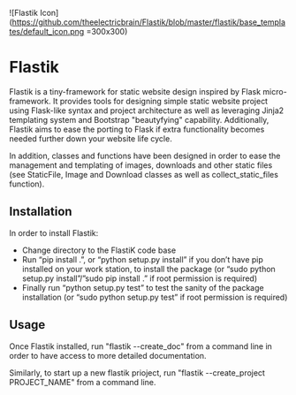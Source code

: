![Flastik Icon](https://github.com/theelectricbrain/Flastik/blob/master/flastik/base_templates/default_icon.png =300x300)

# Flastik
Flastik is a tiny-framework for static website design inspired 
by Flask micro-framework. It provides tools for designing simple 
static website project using Flask-like syntax and project 
architecture as well as leveraging Jinja2 templating system and 
Bootstrap "beautyfying" capability. Additionally, Flastik aims 
to ease the porting to Flask if extra functionality becomes needed 
further down your website life cycle. 

In addition, classes and functions have been designed in order to 
ease the management and templating of images, downloads and other 
static files (see StaticFile, Image and Download classes as well as 
collect_static_files function).

## Installation
In order to install Flastik:
 * Change directory to the FlastiK code base
 * Run “pip install .”, or “python setup.py install” if you don’t 
   have pip installed on your work station, to install the package 
   (or “sudo python setup.py install”/”sudo pip install .” if root 
   permission is required)
 * Finally run “python setup.py test”  to test the sanity of the 
   package installation (or “sudo python setup.py test” if root 
   permission is required)

## Usage
Once Flastik installed, run "flastik --create_doc" from a command
line in order to have access to more detailed documentation.

Similarly, to start up a new flastik prioject, run "flastik 
--create_project PROJECT_NAME" from a command line.